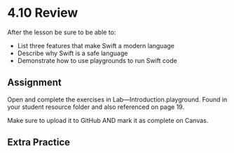 # 4.10 Review #

After the lesson be sure to be able to:
- List three features that make Swift a modern language
- Describe why Swift is a safe language
- Demonstrate how to use playgrounds to run Swift code

## Assignment ##

Open and complete the exercises in Lab—Introduction.playground. Found in your student resource folder and also referenced on page 19.

Make sure to upload it to GitHub AND mark it as complete on Canvas.

## Extra Practice ##
